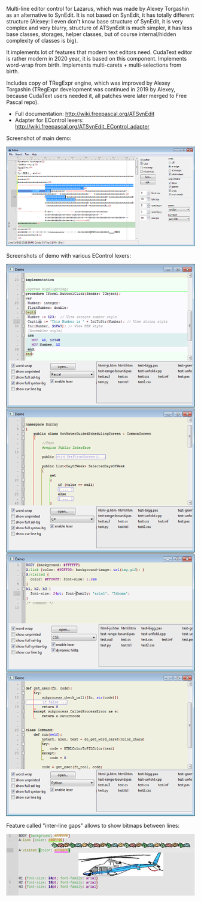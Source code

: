 Multi-line editor control for Lazarus, which was made by Alexey Torgashin
as an alternative to SynEdit. It is not based on SynEdit, it has totally different structure
(Alexey: I even don't know base structure of SynEdit, it is very complex and very blurry,
structure of ATSynEdit is much simpler, it has less base classes, storages, helper classes,
but of course internal/hidden complexity of classes is big).

It implements lot of features that modern text editors need.
CudaText editor is rather modern in 2020 year, it is based on this component.
Implements word-wrap from birth.
Implements multi-carets + multi-selections from birth.

Includes copy of TRegExpr engine, which was improved by Alexey Torgashin
(TRegExpr development was continued in 2019 by Alexey, because CudaText users needed it,
all patches were later merged to Free Pascal repo).

- Full documentation: http://wiki.freepascal.org/ATSynEdit
- Adapter for EControl lexers: http://wiki.freepascal.org/ATSynEdit_EControl_adapter

Screenshot of main demo:

![img](img/screen.png?raw=true)

Screenshots of demo with various EControl lexers:

![img](img/syntax_pas.png?raw=true)
![img](img/syntax_cs.png?raw=true)
![img](img/syntax_css.png?raw=true)
![img](img/syntax_py.png?raw=true)

Feature called "inter-line gaps" allows to show bitmaps between lines:

![img](img/pics.png?raw=true)

